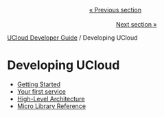 <p align='center'>
<a href='/docs/developer-guide/orchestration/compute/README.md'>« Previous section</a>
&nbsp;&nbsp;&nbsp;&nbsp;&nbsp;&nbsp;&nbsp;&nbsp;&nbsp;&nbsp;&nbsp;&nbsp;&nbsp;&nbsp;&nbsp;&nbsp;&nbsp;&nbsp;&nbsp;&nbsp;&nbsp;&nbsp;&nbsp;&nbsp;&nbsp;&nbsp;&nbsp;&nbsp;&nbsp;&nbsp;&nbsp;&nbsp;&nbsp;&nbsp;&nbsp;&nbsp;&nbsp;&nbsp;&nbsp;&nbsp;&nbsp;&nbsp;&nbsp;&nbsp;&nbsp;&nbsp;&nbsp;&nbsp;&nbsp;&nbsp;&nbsp;&nbsp;&nbsp;&nbsp;&nbsp;&nbsp;&nbsp;&nbsp;&nbsp;&nbsp;&nbsp;&nbsp;&nbsp;&nbsp;&nbsp;&nbsp;&nbsp;&nbsp;&nbsp;&nbsp;&nbsp;&nbsp;&nbsp;&nbsp;&nbsp;&nbsp;&nbsp;&nbsp;&nbsp;&nbsp;&nbsp;&nbsp;&nbsp;&nbsp;&nbsp;&nbsp;&nbsp;&nbsp;&nbsp;&nbsp;&nbsp;&nbsp;&nbsp;&nbsp;&nbsp;&nbsp;&nbsp;&nbsp;&nbsp;&nbsp;&nbsp;&nbsp;&nbsp;&nbsp;&nbsp;&nbsp;&nbsp;&nbsp;&nbsp;&nbsp;&nbsp;&nbsp;&nbsp;&nbsp;&nbsp;&nbsp;&nbsp;&nbsp;&nbsp;&nbsp;&nbsp;&nbsp;&nbsp;&nbsp;&nbsp;&nbsp;&nbsp;&nbsp;&nbsp;&nbsp;&nbsp;&nbsp;&nbsp;&nbsp;&nbsp;&nbsp;&nbsp;&nbsp;&nbsp;&nbsp;&nbsp;&nbsp;&nbsp;&nbsp;&nbsp;&nbsp;&nbsp;&nbsp;&nbsp;&nbsp;&nbsp;&nbsp;&nbsp;<a href='/docs/developer-guide/development/getting-started.md'>Next section »</a>
</p>


[UCloud Developer Guide](/docs/developer-guide/README.md) / Developing UCloud
# Developing UCloud

 - [Getting Started](/docs/developer-guide/development/getting-started.md)
 - [Your first service](/docs/developer-guide/development/first-service.md)
 - [High-Level Architecture](/docs/developer-guide/development/architecture.md)
 - [Micro Library Reference](/docs/developer-guide/development/micro/README.md)

